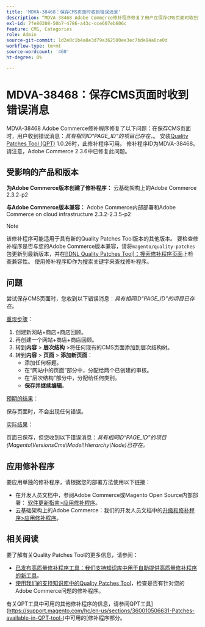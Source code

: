 ```yaml
---
title: 'MDVA-38468：保存CMS页面时收到错误消息'
description: “MDVA-38468 Adobe Commerce修补程序修复了用户在保存CMS页面时收到错误消息：*具有相同ID“PAGE_ID”的项目已存在*的问题。 安装[Quality Patches Tool (QPT)](https://devdocs.magento.com/guides/v2.4/comp-mgr/patching.html#mqp) 1.0.26后，即可使用此修补程序。 修补程序ID为MDVA-38468。 请注意，Adobe Commerce 2.3.6中已修复此问题。'
exl-id: 7fe80308-50b7-4786-a43c-cce607eb606c
feature: CMS, Categories
role: Admin
source-git-commit: 1d2e0c1b4a8e3d79a362500ee3ec7bde84a6ce0d
workflow-type: tm+mt
source-wordcount: '460'
ht-degree: 0%

---
```


# MDVA-38468：保存CMS页面时收到错误消息

MDVA-38468 Adobe Commerce修补程序修复了以下问题：在保存CMS页面时，用户收到错误消息：*具有相同ID“PAGE_ID”的项目已存在，*。 安装[Quality Patches Tool (QPT)](https://devdocs.magento.com/guides/v2.4/comp-mgr/patching.html#mqp) 1.0.26时，此修补程序可用。 修补程序ID为MDVA-38468。 请注意，Adobe Commerce 2.3.6中已修复此问题。

## 受影响的产品和版本

**为Adobe Commerce版本创建了修补程序：**
云基础架构上的Adobe Commerce 2.3.2-p2

**与Adobe Commerce版本兼容：**
Adobe Commerce内部部署和Adobe Commerce on cloud infrastructure 2.3.2-2.3.5-p2

>[!NOTE]
>
>该修补程序可能适用于具有新的Quality Patches Tool版本的其他版本。 要检查修补程序是否与您的Adobe Commerce版本兼容，请将`magento/quality-patches`包更新到最新版本，并在[[!DNL Quality Patches Tool]：搜索修补程序页面](https://devdocs.magento.com/quality-patches/tool.html#patch-grid)上检查兼容性。 使用修补程序ID作为搜索关键字来查找修补程序。

## 问题

尝试保存CMS页面时，您收到以下错误消息：*具有相同ID“PAGE_ID”的项目已存在。*

<u>重现步骤</u>：

1. 创建新网站+商店+商店回顾。
1. 再创建一个网站+商店+商店回顾。
1. 转到&#x200B;**内容** > **层次结构** >将任何现有的CMS页面添加到层次结构树。
1. 转到&#x200B;**内容** > **页面** > **添加新页面**：
   * 添加任何标题。
   * 在“网站中的页面”部分中，分配给两个已创建的审核。
   * 在“层次结构”部分中，分配给任何类别。
   * **保存并继续编辑**。

<u>预期的结果</u>：

保存页面时，不会出现任何错误。

<u>实际结果</u>：

页面已保存，但您收到以下错误消息：*具有相同ID“PAGE_ID”的项目(Magento\VersionsCms\Model\Hierarchy\Node)已存在。*

## 应用修补程序

要应用单独的修补程序，请根据您的部署方法使用以下链接：

* 在开发人员文档中，参阅Adobe Commerce或Magento Open Source内部部署： [软件更新指南>应用修补程序](https://devdocs.magento.com/guides/v2.4/comp-mgr/patching/mqp.html)。
* 云基础架构上的Adobe Commerce：我们的开发人员文档中的[升级和修补程序>应用修补程序](https://devdocs.magento.com/cloud/project/project-patch.html)。

## 相关阅读

要了解有关Quality Patches Tool的更多信息，请参阅：

* [已发布高质量修补程序工具：我们支持知识库中用于自助提供高质量修补程序的新工具](/help/announcements/adobe-commerce-announcements/magento-quality-patches-released-new-tool-to-self-serve-quality-patches.md)。
* [使用我们的支持知识库中的Quality Patches Tool](/help/support-tools/patches-available-in-qpt-tool/check-patch-for-magento-issue-with-magento-quality-patches.md)，检查是否有针对您的Adobe Commerce问题的修补程序。

有关QPT工具中可用的其他修补程序的信息，请参阅QPT工具](https://support.magento.com/hc/en-us/sections/360010506631-Patches-available-in-QPT-tool-)中可用的[修补程序部分。
